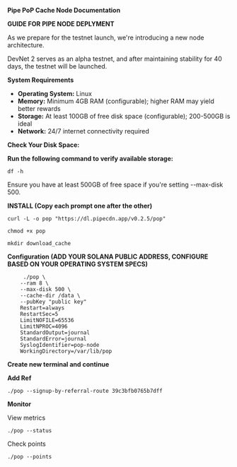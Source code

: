**Pipe PoP Cache Node Documentation**


**GUIDE FOR PIPE NODE DEPLYMENT**


As we prepare for the testnet launch, we're introducing a new node architecture. 

DevNet 2 serves as an alpha testnet, and after maintaining stability for 40 days, the testnet will be launched.



**System Requirements**  

- **Operating System:** Linux  
- **Memory:** Minimum 4GB RAM (configurable); higher RAM may yield better rewards  
- **Storage:** At least 100GB of free disk space (configurable); 200-500GB is ideal  
- **Network:** 24/7 internet connectivity required

**Check Your Disk Space:**

**Run the following command to verify available storage:**

	df -h

Ensure you have at least 500GB of free space if you're setting --max-disk 500.
		

**INSTALL (Copy each prompt one after the other)**


	curl -L -o pop "https://dl.pipecdn.app/v0.2.5/pop"

	chmod +x pop

	mkdir download_cache




**Configuration (ADD YOUR SOLANA PUBLIC ADDRESS, CONFIGURE BASED ON YOUR OPERATING SYSTEM SPECS)**

	     ./pop \
  		--ram 8 \
  		--max-disk 500 \
		--cache-dir /data \
 		--pubKey "public key"
   		Restart=always
		RestartSec=5
		LimitNOFILE=65536
		LimitNPROC=4096
		StandardOutput=journal
		StandardError=journal
		SyslogIdentifier=pop-node
		WorkingDirectory=/var/lib/pop
	

**Create new terminal and continue**


**Add Ref**

	./pop --signup-by-referral-route 39c3bfb0765b7dff




**Monitor**

View metrics

	./pop --status

Check points

	./pop --points

